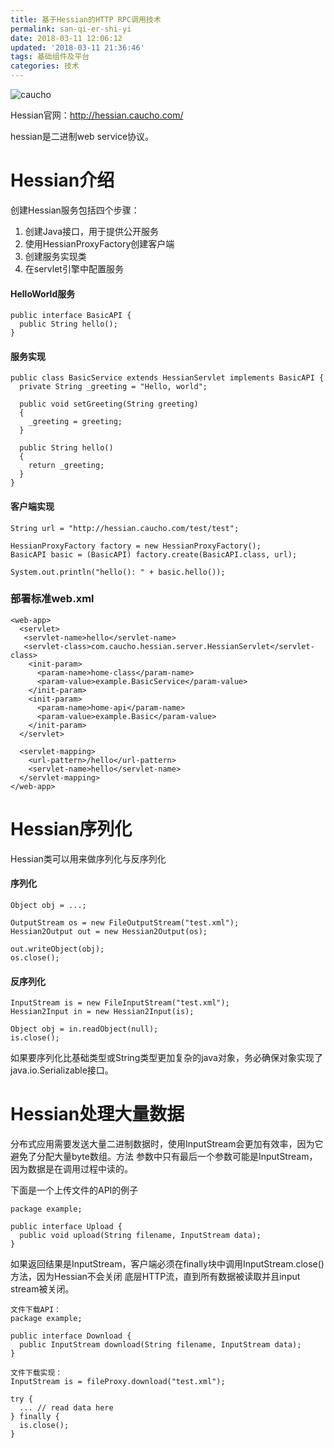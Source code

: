 ```yaml
---
title: 基于Hessian的HTTP RPC调用技术
permalink: san-qi-er-shi-yi
date: 2018-03-11 12:06:12
updated: '2018-03-11 21:36:46'
tags: 基础组件及平台
categories: 技术
---
```


![caucho](http://www.yesdata.net/tigercat/caucho-white.jpg)

Hessian官网：http://hessian.caucho.com/ 

hessian是二进制web service协议。

# Hessian介绍
创建Hessian服务包括四个步骤：
1. 创建Java接口，用于提供公开服务
2. 使用HessianProxyFactory创建客户端
3. 创建服务实现类
4. 在servlet引擎中配置服务

#### HelloWorld服务
 ```
 public interface BasicAPI {
   public String hello();
 }
 ```
#### 服务实现
```
public class BasicService extends HessianServlet implements BasicAPI {
  private String _greeting = "Hello, world";

  public void setGreeting(String greeting)
  {
    _greeting = greeting;
  }

  public String hello()
  {
    return _greeting;
  }
}
```

#### 客户端实现
```
String url = "http://hessian.caucho.com/test/test";

HessianProxyFactory factory = new HessianProxyFactory();
BasicAPI basic = (BasicAPI) factory.create(BasicAPI.class, url);

System.out.println("hello(): " + basic.hello());
```

### 部署标准web.xml
```
<web-app>
  <servlet>
   <servlet-name>hello</servlet-name>
   <servlet-class>com.caucho.hessian.server.HessianServlet</servlet-class>
    <init-param>
      <param-name>home-class</param-name>
      <param-value>example.BasicService</param-value>
    </init-param>
    <init-param>
      <param-name>home-api</param-name>
      <param-value>example.Basic</param-value>
    </init-param>
  </servlet>

  <servlet-mapping>
    <url-pattern>/hello</url-pattern>
    <servlet-name>hello</servlet-name>
  </servlet-mapping>
</web-app>
```

# Hessian序列化
Hessian类可以用来做序列化与反序列化

#### 序列化
```
Object obj = ...;

OutputStream os = new FileOutputStream("test.xml");
Hessian2Output out = new Hessian2Output(os);

out.writeObject(obj);
os.close();
```

#### 反序列化
```
InputStream is = new FileInputStream("test.xml");
Hessian2Input in = new Hessian2Input(is);

Object obj = in.readObject(null);
is.close();
```

如果要序列化比基础类型或String类型更加复杂的java对象，务必确保对象实现了java.io.Serializable接口。

# Hessian处理大量数据

分布式应用需要发送大量二进制数据时，使用InputStream会更加有效率，因为它避免了分配大量byte数组。方法
参数中只有最后一个参数可能是InputStream，因为数据是在调用过程中读的。

下面是一个上传文件的API的例子
```
package example;

public interface Upload {
  public void upload(String filename, InputStream data);
}
```

如果返回结果是InputStream，客户端必须在finally块中调用InputStream.close()方法，因为Hessian不会关闭
底层HTTP流，直到所有数据被读取并且input stream被关闭。
```
文件下载API：
package example;

public interface Download {
  public InputStream download(String filename, InputStream data);
}

文件下载实现：
InputStream is = fileProxy.download("test.xml");

try {
  ... // read data here
} finally {
  is.close();
}
```